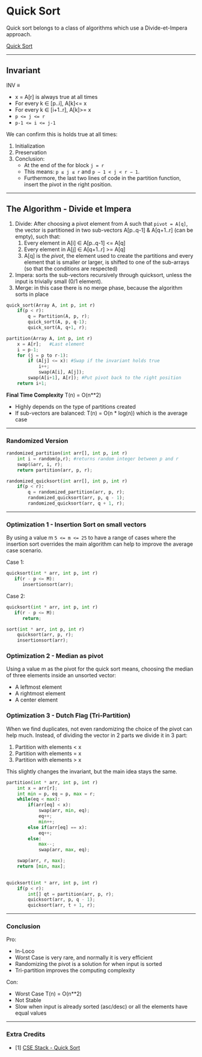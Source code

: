 # Quick Sort
Quick sort belongs to a class of algorithms which use a Divide-et-Impera approach.

[Quick Sort](https://github.com/PayThePizzo/DataStrutucures-Algorithms/blob/main/Resources/quicksort.png?raw=TRUE)

---

## Invariant
INV ≡
* x = A[r] is always true at all times
* For every k ∈ [p..i], A[k]<= x
* For every k ∈ [i+1..r], A[k]>= x
* `p <= j <= r`
* `p-1 <= i <= j-1`

We can confirm this is holds true at all times:
1) Initialization
2) Preservation
3) Conclusion: 
   * At the end of the for block `j = r`
   * This means: `p ≤ j ≤ r` and `p − 1 < j < r − 1`.
   * Furthermore, the last two lines of code in the partition function, insert the pivot in the right position.

---

## The Algorithm - Divide et Impera
1. Divide: After choosing a pivot element from A such that `pivot = A[q]`, the vector is partitioned in two sub-vectors 
A[p..q-1] & A[q+1..r] (can be empty), such that:
   1. Every element in A[i] ∈ A[p..q-1] <= A[q]
   2. Every element in A[j] ∈ A[q+1..r] >= A[q]
   3. A[q] is the *pivot*, the element used to create the partitions and every element that is smaller or larger,
   is shifted to one of the sub-arrays (so that the conditions are respected)
3. Impera: sorts the sub-vectors recursively through quicksort, unless the input is trivially small (0/1 element).
4. Merge: in this case there is no merge phase, because the algorithm sorts in place

```python
quick_sort(Array A, int p, int r)
    if(p < r):
        q = Partition(A, p, r);
        quick_sort(A, p, q-1);
        quick_sort(A, q+1, r);

partition(Array A, int p, int r)
    x = A[r];   #Last element
    i = p-1;
    for (j = p to r-1):
        if (A[j] <= x): #Swap if the invariant holds true
            i++;
            swap(A[i], A[j]);
        swap(A[i+1], A[r]); #Put pivot back to the right position
    return i+1;

```
**Final Time Complexity** T(n) = O(n**2)
* Highly depends on the type of partitions created 
* If sub-vectors are balanced: T(n) = O(n * log(n)) which is the average case

---

### Randomized Version

```python
randomized_partition(int arr[], int p, int r)
    int i = random(p,r); #returns random integer between p and r
    swap(&arr, i, r);
    return partition(arr, p, r);

randomized_quicksort(int arr[], int p, int r)
    if(p < r):
        q = randomized_partition(arr, p, r);
        randomized_quicksort(arr, p, q - 1);
        randomized_quicksort(arr, q + 1, r);
```

---

### Optimization 1 - Insertion Sort on small vectors
By using a value m `5 <= m <= 25` to have a range of cases where the insertion sort overrides the main algorithm
can help to improve the average case scenario.

Case 1: 
```python
quicksort(int * arr, int p, int r)
   if(r - p <= M):
      insertionsort(arr);
```

Case 2:
```python
quicksort(int * arr, int p, int r)
   if(r - p <= M):
      return;

sort(int * arr, int p, int r)
    quicksort(arr, p, r);
    insertionsort(arr);
```

### Optimization 2 - Median as pivot
Using a value m as the pivot for the quick sort means, choosing the median of three elements inside an unsorted vector:
* A leftmost element
* A rightmost element
* A center element


### Optimization 3 - Dutch Flag (Tri-Partition)
When we find duplicates, not even randomizing the choice of the pivot can help much.
Instead, of dividing the vector in 2 parts we divide it in 3 part:
1) Partition with elements < x
2) Partition with elements = x
3) Partition with elements > x

This slightly changes the invariant, but the main idea stays the same.

```python
partition(int * arr, int p, int r)
    int x = arr[r];
    int min = p, eq = p, max = r;
    while(eq < max):
        if(arr[eq] < x):
            swap(arr, min, eq);
            eq++;
            min++;
        else if(arr[eq] == x):
            eq++;
        else:
            max--;
            swap(arr, max, eq);

    swap(arr, r, max);
    return [min, max];

    
quicksort(int * arr, int p, int r)
    if(p < r):
        int[] qt = partition(arr, p, r);
        quicksort(arr, p, q - 1);
        quicksort(arr, t + 1, r);
```

---

### Conclusion

Pro:
* In-Loco
* Worst Case is very rare, and normally it is very efficient
* Randomizing the pivot is a solution for when input is sorted
* Tri-partition improves the computing complexity

Con:
* Worst Case T(n) = O(n**2)
* Not Stable
* Slow when input is already sorted (asc/desc) or all the elements have equal values

---

### Extra Credits
* [1] [CSE Stack - Quick Sort](https://www.csestack.org/quicksort/)